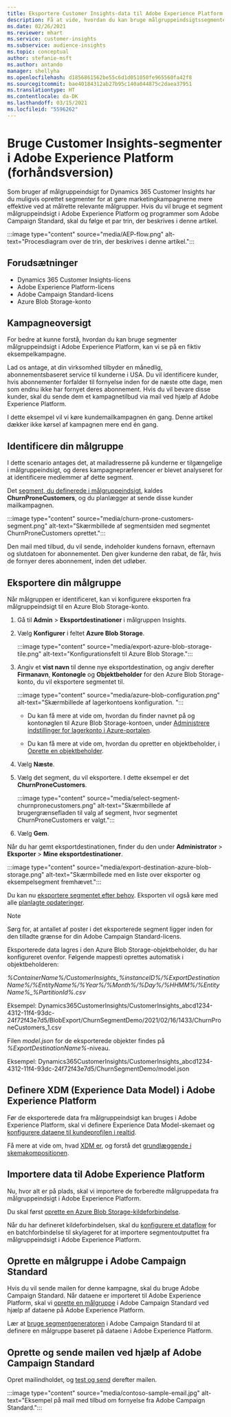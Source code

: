 ```yaml
---
title: Eksportere Customer Insights-data til Adobe Experience Platform
description: Få at vide, hvordan du kan bruge målgruppeindsigtssegmenter i Adobe Experience Platform.
ms.date: 02/26/2021
ms.reviewer: mhart
ms.service: customer-insights
ms.subservice: audience-insights
ms.topic: conceptual
author: stefanie-msft
ms.author: antando
manager: shellyha
ms.openlocfilehash: d1856861562be55c6d1d051050fe965560fa42f8
ms.sourcegitcommit: bae40184312ab27b95c140a044875c2daea37951
ms.translationtype: HT
ms.contentlocale: da-DK
ms.lasthandoff: 03/15/2021
ms.locfileid: "5596262"
---
```

# <a name="use-customer-insights-segments-in-adobe-experience-platform-preview"></a>Bruge Customer Insights-segmenter i Adobe Experience Platform (forhåndsversion)

Som bruger af målgruppeindsigt for Dynamics 365 Customer Insights har du muligvis oprettet segmenter for at gøre marketingkampagnerne mere effektive ved at målrette relevante målgrupper. Hvis du vil bruge et segment målgruppeindsigt i Adobe Experience Platform og programmer som Adobe Campaign Standard, skal du følge et par trin, der beskrives i denne artikel.

:::image type="content" source="media/AEP-flow.png" alt-text="Procesdiagram over de trin, der beskrives i denne artikel.":::

## <a name="prerequisites"></a>Forudsætninger

-   Dynamics 365 Customer Insights-licens
-   Adobe Experience Platform-licens
-   Adobe Campaign Standard-licens
-   Azure Blob Storage-konto

## <a name="campaign-overview"></a>Kampagneoversigt

For bedre at kunne forstå, hvordan du kan bruge segmenter målgruppeindsigt i Adobe Experience Platform, kan vi se på en fiktiv eksempelkampagne.

Lad os antage, at din virksomhed tilbyder en månedlig, abonnementsbaseret service til kunderne i USA. Du vil identificere kunder, hvis abonnementer forfalder til fornyelse inden for de næste otte dage, men som endnu ikke har fornyet deres abonnement. Hvis du vil bevare disse kunder, skal du sende dem et kampagnetilbud via mail ved hjælp af Adobe Experience Platform.

I dette eksempel vil vi køre kundemailkampagnen én gang. Denne artikel dækker ikke kørsel af kampagnen mere end én gang.

## <a name="identify-your-target-audience"></a>Identificere din målgruppe

I dette scenario antages det, at mailadresserne på kunderne er tilgængelige i målgruppeindsigt, og deres kampagnepræferencer er blevet analyseret for at identificere medlemmer af dette segment.

Det [segment, du definerede i målgruppeindsigt](segments.md), kaldes **ChurnProneCustomers**, og du planlægger at sende disse kunder mailkampagnen.

:::image type="content" source="media/churn-prone-customers-segment.png" alt-text="Skærmbillede af segmentsiden med segmentet ChurnProneCustomers oprettet.":::

Den mail med tilbud, du vil sende, indeholder kundens fornavn, efternavn og slutdatoen for abonnementet. Den giver kunderne den rabat, de får, hvis de fornyer deres abonnement, inden det udløber.

## <a name="export-your-target-audience"></a>Eksportere din målgruppe

Når målgruppen er identificeret, kan vi konfigurere eksporten fra målgruppeindsigt til en Azure Blob Storage-konto.

1. Gå til **Admin** > **Eksportdestinationer** i målgruppen Insights.

1. Vælg **Konfigurer** i feltet **Azure Blob Storage**.

   :::image type="content" source="media/export-azure-blob-storage-tile.png" alt-text="Konfigurationsfelt til Azure Blob Storage.":::

1. Angiv et **vist navn** til denne nye eksportdestination, og angiv derefter **Firmanavn**, **Kontonøgle** og **Objektbeholder** for den Azure Blob Storage-konto, du vil eksportere segmentet til.  
      
   :::image type="content" source="media/azure-blob-configuration.png" alt-text="Skærmbillede af lagerkontoens konfiguration. "::: 

   - Du kan få mere at vide om, hvordan du finder navnet på og kontonøglen til Azure Blob Storage-kontoen, under [Administrere indstillinger for lagerkonto i Azure-portalen](/azure/storage/common/storage-account-manage).

   - Du kan få mere at vide om, hvordan du opretter en objektbeholder, i [Oprette en objektbeholder](/azure/storage/blobs/storage-quickstart-blobs-portal#create-a-container).

1. Vælg **Næste**.

1. Vælg det segment, du vil eksportere. I dette eksempel er det **ChurnProneCustomers**.

   :::image type="content" source="media/select-segment-churnpronecustomers.png" alt-text="Skærmbillede af brugergrænsefladen til valg af segment, hvor segmentet ChurnProneCustomers er valgt.":::

1. Vælg **Gem**.

Når du har gemt eksportdestinationen, finder du den under **Administrator** > **Eksporter** > **Mine eksportdestinationer**.

:::image type="content" source="media/export-destination-azure-blob-storage.png" alt-text="Skærmbillede med en liste over eksporter og eksempelsegment fremhævet.":::

Du kan nu [eksportere segmentet efter behov](export-destinations.md#export-data-on-demand). Eksporten vil også køre med alle [planlagte opdateringer](system.md).

> [!NOTE]
> Sørg for, at antallet af poster i det eksporterede segment ligger inden for den tilladte grænse for din Adobe Campaign Standard-licens.

Eksporterede data lagres i den Azure Blob Storage-objektbeholder, du har konfigureret ovenfor. Følgende mappesti oprettes automatisk i objektbeholderen:

*%ContainerName%/CustomerInsights_%instanceID%/%ExportDestinationName%/%EntityName%/%Year%/%Month%/%Day%/%HHMM%/%EntityName%_%PartitionId%.csv*

Eksempel: Dynamics365CustomerInsights/CustomerInsights_abcd1234-4312-11f4-93dc-24f72f43e7d5/BlobExport/ChurnSegmentDemo/2021/02/16/1433/ChurnProneCustomers_1.csv

Filen *model.json* for de eksporterede objekter findes på *%ExportDestinationName%*-niveau.

Eksempel: Dynamics365CustomerInsights/CustomerInsights_abcd1234-4312-11f4-93dc-24f72f43e7d5/ChurnSegmentDemo/model.json

## <a name="define-experience-data-model-xdm-in-adobe-experience-platform"></a>Definere XDM (Experience Data Model) i Adobe Experience Platform

Før de eksporterede data fra målgruppeindsigt kan bruges i Adobe Experience Platform, skal vi definere Experience Data Model-skemaet og [konfigurere dataene til kundeprofilen i realtid](https://experienceleague.adobe.com/docs/experience-platform/profile/tutorials/dataset-configuration.html#tutorials).

Få mere at vide om, hvad [XDM er](https://experienceleague.adobe.com/docs/experience-platform/xdm/home.html), og forstå det [grundlæggende i skemakompositionen](https://experienceleague.adobe.com/docs/experience-platform/xdm/schema/composition.html#schema).

## <a name="import-data-into-adobe-experience-platform"></a>Importere data til Adobe Experience Platform

Nu, hvor alt er på plads, skal vi importere de forberedte målgruppedata fra målgruppeindsigt i Adobe Experience Platform.

Du skal først [oprette en Azure Blob Storage-kildeforbindelse](https://experienceleague.adobe.com/docs/experience-platform/sources/ui-tutorials/create/cloud-storage/blob.html#getting-started).    

Når du har defineret kildeforbindelsen, skal du [konfigurere et dataflow](https://experienceleague.adobe.com/docs/experience-platform/sources/ui-tutorials/dataflow/cloud-storage.html#ui-tutorials) for en batchforbindelse til skylageret for at importere segmentoutputtet fra målgruppeindsigt i Adobe Experience Platform.

## <a name="create-an-audience-in-adobe-campaign-standard"></a>Oprette en målgruppe i Adobe Campaign Standard

Hvis du vil sende mailen for denne kampagne, skal du bruge Adobe Campaign Standard. Når dataene er importeret til Adobe Experience Platform, skal vi [oprette en målgruppe](https://experienceleague.adobe.com/docs/campaign-standard/using/profiles-and-audiences/get-started-profiles-and-audiences.html#permission) i Adobe Campaign Standard ved hjælp af dataene på Adobe Experience Platform.

Lær at [bruge segmentgeneratoren](https://experienceleague.adobe.com/docs/campaign-standard/using/profiles-and-audiences/working-with-adobe-experience-platform/aep-using-segment-builder.html#building-a-segment) i Adobe Campaign Standard til at definere en målgruppe baseret på dataene i Adobe Experience Platform.

## <a name="create-and-send-the-email-using-adobe-campaign-standard"></a>Oprette og sende mailen ved hjælp af Adobe Campaign Standard

Opret mailindholdet, og [test og send](https://experienceleague.adobe.com/docs/campaign-standard/using/testing-and-sending/get-started-sending-messages.html#preparing-and-testing-messages) derefter mailen.

:::image type="content" source="media/contoso-sample-email.jpg" alt-text="Eksempel på mail med tilbud om fornyelse fra Adobe Campaign Standard.":::